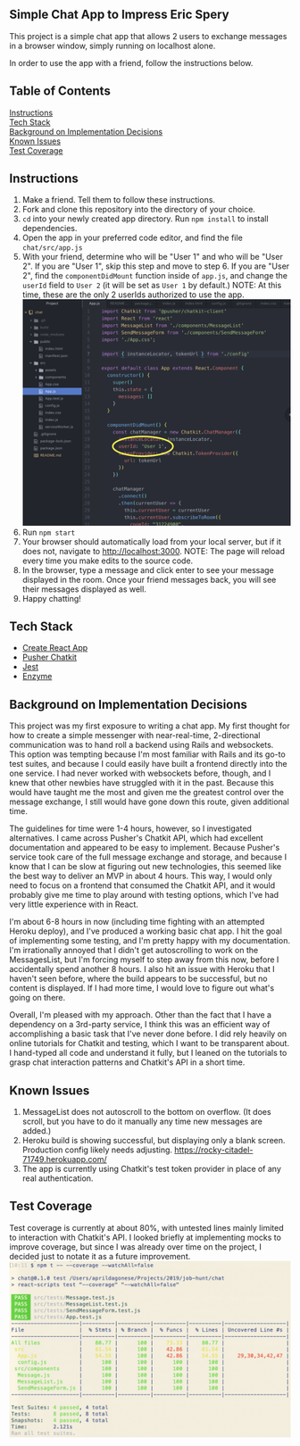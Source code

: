 ## Simple Chat App to Impress Eric Spery

This project is a simple chat app that allows 2 users to exchange messages in a browser window, simply running on localhost alone.

In order to use the app with a friend, follow the instructions below.

## Table of Contents
[Instructions](#instructions)  
[Tech Stack](#tech-stack)  
[Background on Implementation Decisions](#background-on-implementation-decisions)  
[Known Issues](#known-issues)  
[Test Coverage](#test-coverage)  

## Instructions
1. Make a friend. Tell them to follow these instructions.
2. Fork and clone this repository into the directory of your choice.
3. `cd` into your newly created app directory. Run `npm install` to install dependencies.
4. Open the app in your preferred code editor, and find the file `chat/src/app.js`
5. With your friend, determine who will be "User 1" and who will be "User 2". If you are "User 1", skip this step and move to step 6. If you are "User 2", find the `componentDidMount` function inside of `app.js`, and change the `userId` field to `User 2` (it will be set as `User 1` by default.) NOTE: At this time, these are the only 2 userIds authorized to use the app.
![Instructional image](src/assets/instruction1.png)
6. Run `npm start`
7. Your browser should automatically load from your local server, but if it does not, navigate to [http://localhost:3000](http://localhost:3000). NOTE: The page will reload every time you make edits to the source code.
8. In the browser, type a message and click enter to see your message displayed in the room. Once your friend messages back, you will see their messages displayed as well.
9. Happy chatting!

## Tech Stack
- [Create React App](https://github.com/facebook/create-react-app)
- [Pusher Chatkit](https://pusher.com/chatkit)
- [Jest](https://jestjs.io/)
- [Enzyme](https://airbnb.io/enzyme/)

## Background on Implementation Decisions
 This project was my first exposure to writing a chat app. My first thought for how to create a simple messenger with near-real-time, 2-directional communication was to hand roll a backend using Rails and websockets. This option was tempting because I'm most familiar with Rails and its go-to test suites, and because I could easily have built a frontend directly into the one service. I had never worked with websockets before, though, and I knew that other newbies have struggled with it in the past. Because this would have taught me the most and given me the greatest control over the message exchange, I still would have gone down this route, given additional time.

 The guidelines for time were 1-4 hours, however, so I investigated alternatives. I came across Pusher's Chatkit API, which had excellent documentation and appeared to be easy to implement. Because Pusher's service took care of the full message exchange and storage, and because I know that I can be slow at figuring out new technologies, this seemed like the best way to deliver an MVP in about 4 hours. This way, I would only need to focus on a frontend that consumed the Chatkit API, and it would probably give me time to play around with testing options, which I've had very little experience with in React.
 
 I'm about 6-8 hours in now (including time fighting with an attempted Heroku deploy), and I've produced a working basic chat app. I hit the goal of implementing some testing, and I'm pretty happy with my documentation. I'm irrationally annoyed that I didn't get autoscrolling to work on the MessagesList, but I'm forcing myself to step away from this now, before I accidentally spend another 8 hours. I also hit an issue with Heroku that I haven't seen before, where the build appears to be successful, but no content is displayed. If I had more time, I would love to figure out what's going on there.
 
 Overall, I'm pleased with my approach. Other than the fact that I have a dependency on a 3rd-party service, I think this was an efficient way of accomplishing a basic task that I've never done before. I did rely heavily on online tutorials for Chatkit and testing, which I want to be transparent about. I hand-typed all code and understand it fully, but I leaned on the tutorials to grasp chat interaction patterns and Chatkit's API in a short time.

## Known Issues
 1. MessageList does not autoscroll to the bottom on overflow. (It does scroll, but you have to do it manually any time new messages are added.)
 2. Heroku build is showing successful, but displaying only a blank screen. Production config likely needs adjusting. https://rocky-citadel-71749.herokuapp.com/
 3. The app is currently using Chatkit's test token provider in place of any real authentication.

## Test Coverage
Test coverage is currently at about 80%, with untested lines mainly limited to interaction with Chatkit's API. I looked briefly at implementing mocks to improve coverage, but since I was already over time on the project, I decided just to notate it as a future improvement.
![Test coverage chart](src/assets/test_coverage.png)
